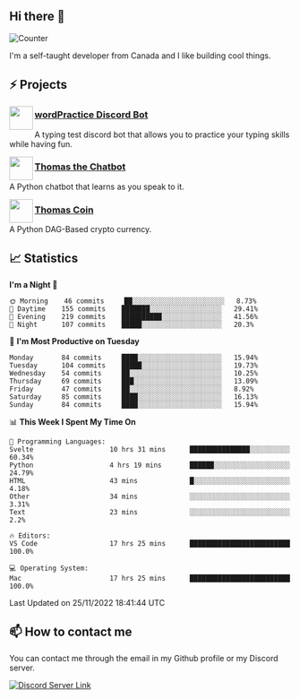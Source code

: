 <h2>Hi there 👋</h2>

![Counter](https://komarev.com/ghpvc/?username=principle105)

<p>I'm a self-taught developer from Canada and I like building cool things.</p>

<h2>⚡ Projects</h2>

<img align="left" src="https://i.imgur.com/BIzs17V.png" width="42" height="42" />
<h3><a target="_blank" href="https://discord.com/application-directory/743183681182498906">wordPractice Discord Bot</a></h3>
<p>A typing test discord bot that allows you to practice your typing skills while having fun.</p>

<img align="left" src="https://i.imgur.com/hA9YF2s.png" width="42" height="42" />
<h3><a href="https://github.com/principle105/thomasthechatbot">Thomas the Chatbot</a></h3>
<p>A Python chatbot that learns as you speak to it.</p>

<img align="left" src="https://i.imgur.com/4FdQpgN.png" width="42" height="42" />
<h3><a href="https://github.com/principle105/thomas-coin">Thomas Coin</a></h3>
<p>A Python DAG-Based crypto currency.</p>

<h2>📈 Statistics</h2>

<!--START_SECTION:waka-->
**I'm a Night 🦉** 

```text
🌞 Morning    46 commits     ██░░░░░░░░░░░░░░░░░░░░░░░   8.73% 
🌆 Daytime    155 commits    ███████░░░░░░░░░░░░░░░░░░   29.41% 
🌃 Evening    219 commits    ██████████░░░░░░░░░░░░░░░   41.56% 
🌙 Night      107 commits    █████░░░░░░░░░░░░░░░░░░░░   20.3%

```
📅 **I'm Most Productive on Tuesday** 

```text
Monday       84 commits     ████░░░░░░░░░░░░░░░░░░░░░   15.94% 
Tuesday      104 commits    █████░░░░░░░░░░░░░░░░░░░░   19.73% 
Wednesday    54 commits     ██░░░░░░░░░░░░░░░░░░░░░░░   10.25% 
Thursday     69 commits     ███░░░░░░░░░░░░░░░░░░░░░░   13.09% 
Friday       47 commits     ██░░░░░░░░░░░░░░░░░░░░░░░   8.92% 
Saturday     85 commits     ████░░░░░░░░░░░░░░░░░░░░░   16.13% 
Sunday       84 commits     ████░░░░░░░░░░░░░░░░░░░░░   15.94%

```


📊 **This Week I Spent My Time On** 

```text
💬 Programming Languages: 
Svelte                   10 hrs 31 mins      ███████████████░░░░░░░░░░   60.34% 
Python                   4 hrs 19 mins       ██████░░░░░░░░░░░░░░░░░░░   24.79% 
HTML                     43 mins             █░░░░░░░░░░░░░░░░░░░░░░░░   4.18% 
Other                    34 mins             ░░░░░░░░░░░░░░░░░░░░░░░░░   3.31% 
Text                     23 mins             ░░░░░░░░░░░░░░░░░░░░░░░░░   2.2%

🔥 Editors: 
VS Code                  17 hrs 25 mins      █████████████████████████   100.0%

💻 Operating System: 
Mac                      17 hrs 25 mins      █████████████████████████   100.0%

```


 Last Updated on 25/11/2022 18:41:44 UTC
<!--END_SECTION:waka-->

<h2>📫 How to contact me</h2>

You can contact me through the email in my Github profile or my Discord server.

[![Discord Server Link](https://dcbadge.vercel.app/api/server/DHnk46C)](https://discord.gg/DHnk46C)

